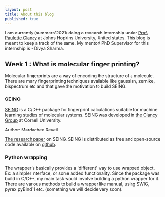 ```yaml
---
layout: post
title: About this blog
published: true
---
```

I am currently (summers'2021) doing a research internship under <a href="https://clancygroup.wse.jhu.edu/">Prof. Paulette Clancy</a> at Johns Hopkins University, United states. This blog is meant to keep a track of the same. My mentor/ PhD Supervisor for this internship is - Divya Sharma.

## Week 1 : What is molecular finger printing?
Molecular fingerprints are a way of encoding the structure of a molecule. There are many fingerprinting techniques available like gaussian, zernike, bispectrum etc and that gave the motivation to build SEING. 
### SEING
<a href="https://seing.readthedocs.io"> SEING</a> is a C/C++ package for fingerprint calculations suitable for machine learning studies of molecular systems. SEING was developed in <a href="http://clancygroup.cbe.cornell.edu/" >the Clancy Group</a> at Cornell University.

Author: Mardochee Reveil 

<a href="https://pubs.rsc.org/en/content/articlelanding/2018/me/c8me00003d#!divAbstract">The research paper</a> on SEING.
SEING is distributed as free and open-source code available on <a href="https://github.com/mreveil/seing">github</a>. 

### Python wrapping
The wrapper's basically provides a 'different' way to use wrapped object. Ex: a simpler interface, or some added functionality.
Since the package was build in C/C++, my main task would involve building a python wrapper for it. There are various methods to build a wrapper like manual, using SWIG, pyrex pyBind11 etc. (something we will decide very soon).
